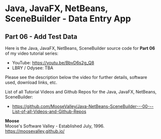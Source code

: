 # Java, JavaFX, NetBeans, SceneBuilder - Data Entry App
## Part 06 - Add Test Data

Here is the Java, JavaFX, NetBeans, SceneBuilder source code for
**Part 06** of my video tutorial series:
* YouTube: https://youtu.be/BbvD6s2g_Q8
* LBRY / Odysee: TBA

Please see the description below the video for further details,
software used, download links, etc.

List of all Tutorial Videos and Github Repos for the Java, JavaFX, NetBeans, SceneBuilder:
* https://github.com/MooseValley/Java-NetBeans-SceneBuilder---00---List-of-all-Videos-and-Github-Repos

**Moose**
<br>Moose's Software Valley - Established July, 1996.
<br>https://moosevalley.github.io/
